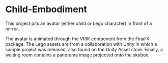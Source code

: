 # Child-Embodiment

This project pits an avatar (either child or Lego character) in front of a mirror.

The avatar is animated through the VRIK component from the FinalIK package. The Lego assets are from a collaboration with Unity in which a sample project was released, also found on the Unity Asset store. Finally, a waiting room contains a panorama image projected onto the skybox.
